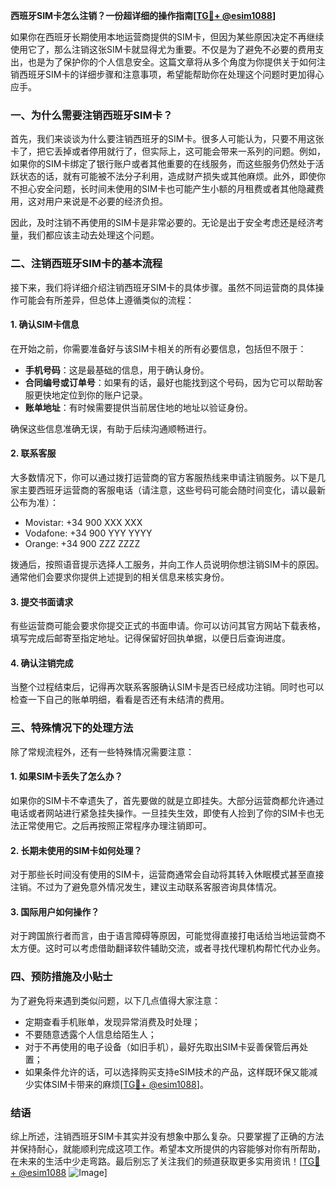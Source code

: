 **西班牙SIM卡怎么注销？一份超详细的操作指南[[TG💪+ @esim1088](https://t.me/s/esim1088)]**

如果你在西班牙长期使用本地运营商提供的SIM卡，但因为某些原因决定不再继续使用它了，那么注销这张SIM卡就显得尤为重要。不仅是为了避免不必要的费用支出，也是为了保护你的个人信息安全。这篇文章将从多个角度为你提供关于如何注销西班牙SIM卡的详细步骤和注意事项，希望能帮助你在处理这个问题时更加得心应手。

### 一、为什么需要注销西班牙SIM卡？

首先，我们来谈谈为什么要注销西班牙的SIM卡。很多人可能认为，只要不用这张卡了，把它丢掉或者停用就行了，但实际上，这可能会带来一系列的问题。例如，如果你的SIM卡绑定了银行账户或者其他重要的在线服务，而这些服务仍然处于活跃状态的话，就有可能被不法分子利用，造成财产损失或其他麻烦。此外，即使你不担心安全问题，长时间未使用的SIM卡也可能产生小额的月租费或者其他隐藏费用，这对用户来说是不必要的经济负担。

因此，及时注销不再使用的SIM卡是非常必要的。无论是出于安全考虑还是经济考量，我们都应该主动去处理这个问题。

### 二、注销西班牙SIM卡的基本流程

接下来，我们将详细介绍注销西班牙SIM卡的具体步骤。虽然不同运营商的具体操作可能会有所差异，但总体上遵循类似的流程：

#### 1. 确认SIM卡信息
在开始之前，你需要准备好与该SIM卡相关的所有必要信息，包括但不限于：
- **手机号码**：这是最基础的信息，用于确认身份。
- **合同编号或订单号**：如果有的话，最好也能找到这个号码，因为它可以帮助客服更快地定位到你的账户记录。
- **账单地址**：有时候需要提供当前居住地的地址以验证身份。

确保这些信息准确无误，有助于后续沟通顺畅进行。

#### 2. 联系客服
大多数情况下，你可以通过拨打运营商的官方客服热线来申请注销服务。以下是几家主要西班牙运营商的客服电话（请注意，这些号码可能会随时间变化，请以最新公布为准）：
- Movistar: +34 900 XXX XXX
- Vodafone: +34 900 YYY YYYY
- Orange: +34 900 ZZZ ZZZZ

拨通后，按照语音提示选择人工服务，并向工作人员说明你想注销SIM卡的原因。通常他们会要求你提供上述提到的相关信息来核实身份。

#### 3. 提交书面请求
有些运营商可能会要求你提交正式的书面申请。你可以访问其官方网站下载表格，填写完成后邮寄至指定地址。记得保留好回执单据，以便日后查询进度。

#### 4. 确认注销完成
当整个过程结束后，记得再次联系客服确认SIM卡是否已经成功注销。同时也可以检查一下自己的账单明细，看看是否还有未结清的费用。

### 三、特殊情况下的处理方法

除了常规流程外，还有一些特殊情况需要注意：

#### 1. 如果SIM卡丢失了怎么办？
如果你的SIM卡不幸遗失了，首先要做的就是立即挂失。大部分运营商都允许通过电话或者网站进行紧急挂失操作。一旦挂失生效，即使有人捡到了你的SIM卡也无法正常使用它。之后再按照正常程序办理注销即可。

#### 2. 长期未使用的SIM卡如何处理？
对于那些长时间没有使用的SIM卡，运营商通常会自动将其转入休眠模式甚至直接注销。不过为了避免意外情况发生，建议主动联系客服咨询具体情况。

#### 3. 国际用户如何操作？
对于跨国旅行者而言，由于语言障碍等原因，可能觉得直接打电话给当地运营商不太方便。这时可以考虑借助翻译软件辅助交流，或者寻找代理机构帮忙代办业务。

### 四、预防措施及小贴士

为了避免将来遇到类似问题，以下几点值得大家注意：
- 定期查看手机账单，发现异常消费及时处理；
- 不要随意透露个人信息给陌生人；
- 对于不再使用的电子设备（如旧手机），最好先取出SIM卡妥善保管后再处置；
- 如果条件允许的话，可以选择购买支持eSIM技术的产品，这样既环保又能减少实体SIM卡带来的麻烦[[TG💪+ @esim1088](https://t.me/s/esim1088)]。

### 结语

综上所述，注销西班牙SIM卡其实并没有想象中那么复杂。只要掌握了正确的方法并保持耐心，就能顺利完成这项工作。希望本文所提供的内容能够对你有所帮助，在未来的生活中少走弯路。最后别忘了关注我们的频道获取更多实用资讯！[[TG💪+ @esim1088](https://t.me/s/esim1088) ![Image](https://i.postimg.cc/4NQfJmqS/Snipaste-2025-05-13-00-14-12.png)]